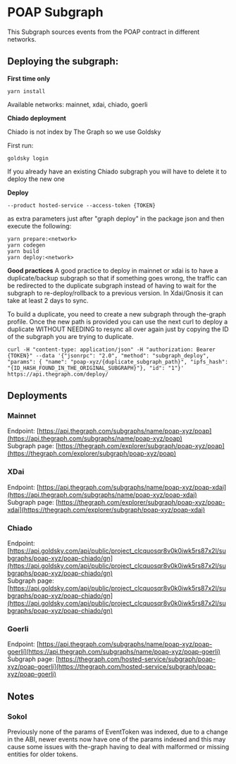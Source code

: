 # POAP Subgraph

This Subgraph sources events from the POAP contract in different networks.

## Deploying the subgraph:

**First time only**
```ssh
yarn install
```

Available networks: mainnet, xdai, chiado, goerli

**Chiado deployment**

Chiado is not index by The Graph so we use Goldsky

First run:

```ssh
goldsky login
```

If you already have an existing Chiado subgraph you will have to delete it to deploy the new one

**Deploy** 

```
--product hosted-service --access-token {TOKEN} 
```
as extra parameters just after "graph deploy" in the package json and then execute the following:

```ssh
yarn prepare:<network>
yarn codegen
yarn build
yarn deploy:<network>
```

**Good practices**
A good practice to deploy in mainnet or xdai is to have a duplicate/backup subgraph so that if something goes wrong, the traffic can be redirected to the duplicate subgraph instead of having to wait for the subgraph to re-deploy/rollback to a previous version. In Xdai/Gnosis it can take at least 2 days to sync.

To build a duplicate, you need to create a new subgraph through the-graph profile. Once the new path is provided you can use the next curl to deploy a duplicate WITHOUT NEEDING to resync all over again just by copying the ID of the subgraph you are trying to duplicate.

```ssh
curl -H "content-type: application/json" -H "authorization: Bearer {TOKEN}" --data '{"jsonrpc": "2.0", "method": "subgraph_deploy", "params": { "name": "poap-xyz/{duplicate_subgraph_path}", "ipfs_hash": "{ID_HASH_FOUND_IN_THE_ORIGINAL_SUBGRAPH}"}, "id": "1"}' https://api.thegraph.com/deploy/
```

## Deployments

### Mainnet
Endpoint: [https://api.thegraph.com/subgraphs/name/poap-xyz/poap](https://api.thegraph.com/subgraphs/name/poap-xyz/poap) \
Subgraph page: [https://thegraph.com/explorer/subgraph/poap-xyz/poap](https://thegraph.com/explorer/subgraph/poap-xyz/poap)

### XDai
Endpoint: [https://api.thegraph.com/subgraphs/name/poap-xyz/poap-xdai](https://api.thegraph.com/subgraphs/name/poap-xyz/poap-xdai) \
Subgraph page: [https://thegraph.com/explorer/subgraph/poap-xyz/poap-xdai](https://thegraph.com/explorer/subgraph/poap-xyz/poap-xdai)


### Chiado
Endpoint: [https://api.goldsky.com/api/public/project_clcquosqr8v0k0iwk5rs87x2l/subgraphs/poap-xyz/poap-chiado/gn](https://api.goldsky.com/api/public/project_clcquosqr8v0k0iwk5rs87x2l/subgraphs/poap-xyz/poap-chiado/gn) \
Subgraph page: [https://api.goldsky.com/api/public/project_clcquosqr8v0k0iwk5rs87x2l/subgraphs/poap-xyz/poap-chiado/gn](https://api.goldsky.com/api/public/project_clcquosqr8v0k0iwk5rs87x2l/subgraphs/poap-xyz/poap-chiado/gn) 

### Goerli
Endpoint: [https://api.thegraph.com/subgraphs/name/poap-xyz/poap-goerli](https://api.thegraph.com/subgraphs/name/poap-xyz/poap-goerli) \
Subgraph page: [https://thegraph.com/hosted-service/subgraph/poap-xyz/poap-goerli](https://thegraph.com/hosted-service/subgraph/poap-xyz/poap-goerli)

## Notes

### Sokol
Previously none of the params of EventToken was indexed, due to a change in the ABI, newer events now have one of the params indexed and this may cause some issues with the-graph having to deal with malformed or missing entities for older tokens.